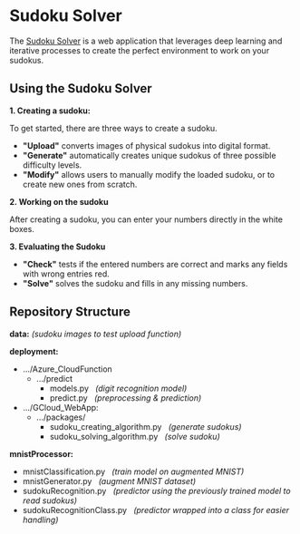 # Sudoku Solver

The [Sudoku Solver](https://mysudokusolver.ey.r.appspot.com/) is a web application that leverages deep learning and 
iterative processes to create the perfect environment to work on your sudokus. 

## Using the Sudoku Solver
**1. Creating a sudoku:**

To get started, there are three ways to create a sudoku.

* **"Upload"** converts images of physical sudokus into digital format.
* **"Generate"** automatically creates unique sudokus of three possible difficulty levels.
* **"Modify"** allows users to manually modify the loaded sudoku, or to create new ones from scratch.

**2. Working on the sudoku**

After creating a sudoku, you can enter your numbers directly in the white boxes.

**3. Evaluating the Sudoku**

* **"Check"** tests if the entered numbers are correct and marks any fields with wrong entries red.
* **"Solve"** solves the sudoku and fills in any missing numbers.

## Repository Structure 

**data:** *(sudoku images to test upload function)*

**deployment:** 
* .../Azure_CloudFunction
    * .../predict    
        * models.py  &nbsp; *(digit recognition model)*
        * predict.py  &nbsp; *(preprocessing & prediction)*
* .../GCloud_WebApp:
    * .../packages/
        * sudoku_creating_algorithm.py &nbsp; *(generate sudokus)*
        * sudoku_solving_algorithm.py &nbsp; *(solve sudoku)*
        
**mnistProcessor:**
* mnistClassification.py &nbsp; *(train model on augmented MNIST)*
* mnistGenerator.py &nbsp; *(augment MNIST dataset)*
* sudokuRecognition.py &nbsp;  *(predictor using the previously trained model to read sudokus)*
* sudokuRecognitionClass.py &nbsp;  *(predictor wrapped into a class for easier handling)*






















